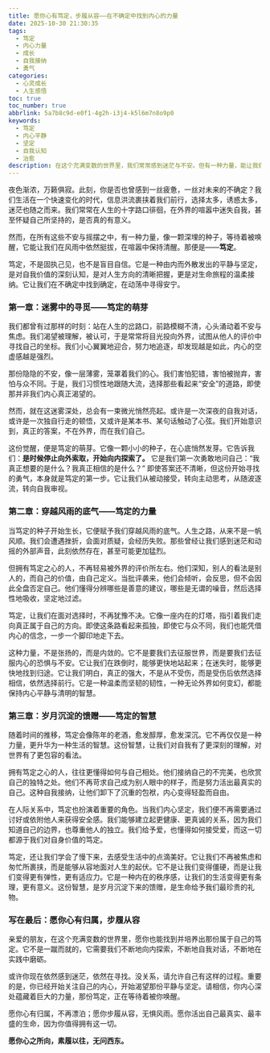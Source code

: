 ```yaml
---
title: 愿你心有笃定，步履从容——在不确定中找到内心的力量
date: 2025-10-30 21:30:35
tags:
  - 笃定
  - 内心力量
  - 成长
  - 自我接纳
  - 勇气
categories:
  - 心灵成长
  - 人生感悟
toc: true
toc_number: true
abbrlink: 5a7b8c9d-e0f1-4g2h-i3j4-k5l6m7n8o9p0
keywords:
  - 笃定
  - 内心平静
  - 坚定
  - 自我认知
  - 治愈
description: 在这个充满变数的世界里，我们常常感到迷茫与不安。但有一种力量，能让我们在风雨中依然挺拔，在喧嚣中保持清醒，那就是内心的“笃定”。这篇文章将带你一同探索，如何从迷茫走向坚定，从不安走向从容，找到属于自己的那份不动摇的内在力量。
---
```


夜色渐浓，万籁俱寂。此刻，你是否也曾感到一丝疲惫，一丝对未来的不确定？我们生活在一个快速变化的时代，信息洪流裹挟着我们前行，选择太多，诱惑太多，迷茫也随之而来。我们常常在人生的十字路口徘徊，在外界的喧嚣中迷失自我，甚至怀疑自己所坚持的，是否真的有意义。

然而，在所有这些不安与摇摆之中，有一种力量，像一颗深埋的种子，等待着被唤醒，它能让我们在风雨中依然挺拔，在喧嚣中保持清醒。那便是——**笃定**。

笃定，不是固执己见，也不是盲目自信。它是一种由内而外散发出的平静与坚定，是对自我价值的深刻认知，是对人生方向的清晰把握，更是对生命旅程的温柔接纳。它让我们在不确定中找到确定，在动荡中寻得安宁。

### 第一章：迷雾中的寻觅——笃定的萌芽

我们都曾有过那样的时刻：站在人生的岔路口，前路模糊不清，心头涌动着不安与焦虑。我们渴望被理解，被认可，于是常常将目光投向外界，试图从他人的评价中寻找自己的坐标。我们小心翼翼地迎合，努力地追逐，却发现越是如此，内心的空虚感越是强烈。

那份隐隐的不安，像一层薄雾，笼罩着我们的心。我们害怕犯错，害怕被抛弃，害怕与众不同。于是，我们习惯性地跟随大流，选择那些看起来“安全”的道路，即使那并非我们内心真正渴望的。

然而，就在这迷雾深处，总会有一束微光悄然亮起。或许是一次深夜的自我对话，或许是一次独自行走的顿悟，又或许是某本书、某句话触动了心弦。我们开始意识到，真正的答案，不在外界，而在我们自己。

这份觉醒，便是笃定的萌芽。它像一颗小小的种子，在心底悄然发芽。它告诉我们：**是时候停止向外索取，开始向内探索了。** 它是我们第一次勇敢地问自己：“我真正想要的是什么？我真正相信的是什么？” 即使答案还不清晰，但这份开始寻找的勇气，本身就是笃定的第一步。它让我们从被动接受，转向主动思考，从随波逐流，转向自我审视。

### 第二章：穿越风雨的底气——笃定的力量

当笃定的种子开始生长，它便赋予我们穿越风雨的底气。人生之路，从来不是一帆风顺。我们会遭遇挫折，会面对质疑，会经历失败。那些曾经让我们感到迷茫和动摇的外部声音，此刻依然存在，甚至可能更加猛烈。

但拥有笃定之心的人，不再轻易被外界的评价所左右。他们深知，别人的看法是别人的，而自己的价值，由自己定义。当批评袭来，他们会倾听，会反思，但不会因此全盘否定自己。他们懂得分辨哪些是善意的建议，哪些是无谓的噪音，然后选择性地吸收，坚定地过滤。

笃定，让我们在面对选择时，不再犹豫不决。它像一座内在的灯塔，指引着我们走向真正属于自己的方向。即使这条路看起来孤独，即使它与众不同，我们也能凭借内心的信念，一步一个脚印地走下去。

这种力量，不是张扬的，而是内敛的。它不是要我们去征服世界，而是要我们去征服内心的恐惧与不安。它让我们在跌倒时，能够更快地站起来；在迷失时，能够更快地找到归途。它让我们明白，真正的强大，不是从不受伤，而是受伤后依然选择相信，依然选择前行。它是一种温柔而坚韧的韧性，一种无论外界如何变幻，都能保持内心平静与清明的智慧。

### 第三章：岁月沉淀的馈赠——笃定的智慧

随着时间的推移，笃定会像陈年的老酒，愈发醇厚，愈发深沉。它不再仅仅是一种力量，更升华为一种生活的智慧。这份智慧，让我们对自我有了更深刻的理解，对世界有了更包容的看法。

拥有笃定之心的人，往往更懂得如何与自己相处。他们接纳自己的不完美，也欣赏自己的独特之处。他们不再苛求自己成为别人眼中的样子，而是努力活出最真实的自己。这种自我接纳，让他们卸下了沉重的包袱，内心变得轻盈而自由。

在人际关系中，笃定也扮演着重要的角色。当我们内心坚定，我们便不再需要通过讨好或依附他人来获得安全感。我们能够建立起更健康、更真诚的关系，因为我们知道自己的边界，也尊重他人的独立。我们给予爱，也懂得如何接受爱，而这一切都源于我们对自身价值的笃定。

笃定，还让我们学会了慢下来，去感受生活中的点滴美好。它让我们不再被焦虑和匆忙所裹挟，而是能够从容地面对人生的起伏。它不是让我们变得僵硬，而是让我们变得更有弹性，更有适应力。它是一种内在的秩序感，让我们的生活变得更有条理，更有意义。这份智慧，是岁月沉淀下来的馈赠，是生命给予我们最珍贵的礼物。

### 写在最后：愿你心有归属，步履从容

亲爱的朋友，在这个充满变数的世界里，愿你也能找到并培养出那份属于自己的笃定。它不是一蹴而就的，它需要我们不断地向内探索，不断地自我对话，不断地在实践中磨砺。

或许你现在依然感到迷茫，依然在寻找。没关系，请允许自己有这样的过程。重要的是，你已经开始关注自己的内心，开始渴望那份平静与坚定。请相信，你内心深处蕴藏着巨大的力量，那份笃定，正在等待着被你唤醒。

愿你心有归属，不再漂泊；愿你步履从容，无惧风雨。愿你活出自己最真实、最丰盛的生命，因为你值得拥有这一切。

**愿你心之所向，素履以往，无问西东。**